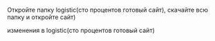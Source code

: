 Откройте папку logistic(сто процентов готовый сайт), скачайте всю папку и откройте сайт)

изменения в logistic(сто процентов готовый сайт)
